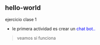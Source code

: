 ## hello-world
ejercicio clase 1
- le primera actividad es crear un <font color = blue>chat bot..</font>
> veamos si funciona 
